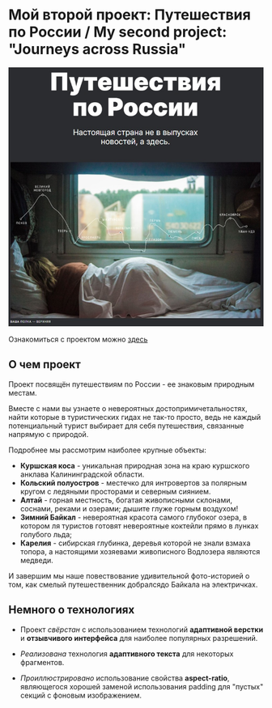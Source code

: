 # Мой второй проект: Путешествия по России / My second project: "Journeys across Russia"

![Скриншот главной страницы](./images/main-page-screenshot.jpg)

Ознакомиться с проектом можно [здесь](https://vveb.github.io/russian-travel/)

## О чем проект
Проект посвящён путешествиям по России - ее знаковым природным местам.

Вместе с нами вы узнаете о невероятных достопримичетальностях, найти которые в туристических гидах не так-то просто, ведь не каждый потенциальный турист выбирает для себя путешествия, связанные напрямую с природой.

Подробнее мы рассмотрим наиболее крупные объекты:
* __Куршская коса__ - уникальная природная зона на краю куршского анклава Калининградской области.
* __Кольский полуостров__ - местечко для интровертов за полярным кругом с ледяными просторами и северным сиянием.
* __Алтай__ - горная местность, богатая живописными склонами, соснами, реками и озерами; дышите глуже горным воздухом!
* __Зимний Байкал__ - невероятная красота самого глубоког озера, в котором ля туристов готовят невероятные коктейли прямо в лунках голубого льда;
* __Карелия__ - сибирская глубинка, деревья которой не знали взмаха топора, а настоящими хозяевами живописного Водлозера являются медведи.

И завершим мы наше повествование удивительной фото-историей о том, как смелый путешественник добралсядо Байкала на электричках.

## Немного о технологиях

* Проект _свёрстан_ с использованием технологий __адаптивной верстки__ и __отзывчивого интерфейса__ для наиболее популярных разрешений.

* _Реализована_ технология __адаптивного текста__ для некоторых фрагментов.

* _Проиллюстрировано_ использование свойства __aspect-ratio__, являющегося хорошей заменой использования padding для "пустых" секций с фоновым изображением.
